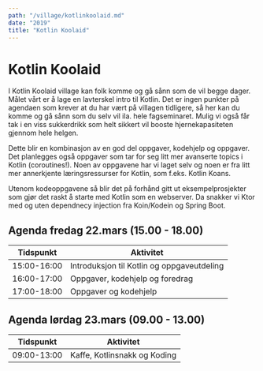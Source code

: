 ```yaml
---
path: "/village/kotlinkoolaid.md"
date: "2019"
title: "Kotlin Koolaid"
---
```


# Kotlin Koolaid
I Kotlin Koolaid village kan folk komme og gå sånn som de vil begge dager. Målet
vårt er å lage en lavterskel intro til Kotlin. Det er ingen punkter på agendaen
som krever at du har vært på villagen tidligere, så her kan du komme og gå sånn
som du selv vil ila. hele fagseminaret. Mulig vi også får tak i en viss
sukkerdrikk som helt sikkert vil booste hjernekapasiteten gjennom hele helgen.

Dette blir en kombinasjon av en god del oppgaver, kodehjelp og oppgaver. Det
planlegges også oppgaver som tar for seg litt mer avanserte topics i Kotlin
(coroutines!). Noen av oppgavene har vi laget selv og noen er fra litt mer
annerkjente læringsressurser for Kotlin, som f.eks. Kotlin Koans.

Utenom kodeoppgavene så blir det på forhånd gitt ut eksempelprosjekter som gjør
det raskt å starte med Kotlin som en webserver. Da snakker vi Ktor med og uten
dependnecy injection fra Koin/Kodein og Spring Boot.


## Agenda fredag 22.mars (15.00 - 18.00)

|Tidspunkt|Aktivitet|
|-------|------|
|15:00-16:00|Introduksjon til Kotlin og oppgaveutdeling|
|16:00-17:00|Oppgaver, kodehjelp og foredrag|
|17:00-18:00|Oppgaver og kodehjelp|

## Agenda lørdag 23.mars (09.00 - 13.00)
|Tidspunkt|Aktivitet|
|-------|------|
|09:00-13:00|Kaffe, Kotlinsnakk og Koding|